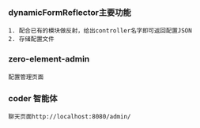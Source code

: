 ### dynamicFormReflector主要功能
    1. 配合已有的模块做反射，给出controller名字即可返回配置JSON
    2. 存储配置文件


### zero-element-admin
    配置管理页面


### coder 智能体
    聊天页面http://localhost:8080/admin/
